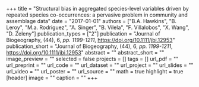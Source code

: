 +++
title = "Structural bias in aggregated species-level variables driven by repeated species co-occurrences: a pervasive problem in community and assemblage data"
date = "2017-01-01"
authors = ["B.A. Hawkins", "B. Leroy", "M.a. Rodriguez", "A. Singer", "B. Vilela", "F. Villalobos", "X. Wang", "D. Zeleny"]
publication_types = ["2"]
publication = "Journal of Biogeography, (44), 6, _pp. 1199-1211_, https://doi.org/10.1111/jbi.12953"
publication_short = "Journal of Biogeography, (44), 6, _pp. 1199-1211_, https://doi.org/10.1111/jbi.12953"
abstract = ""
abstract_short = ""
image_preview = ""
selected = false
projects = []
tags = []
url_pdf = ""
url_preprint = ""
url_code = ""
url_dataset = ""
url_project = ""
url_slides = ""
url_video = ""
url_poster = ""
url_source = ""
math = true
highlight = true
[header]
image = ""
caption = ""
+++
